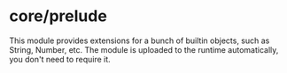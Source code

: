# core/prelude

This module provides extensions for a bunch of builtin objects, such as String, Number, etc.
The module is uploaded to the runtime automatically, you don't need to require it.

